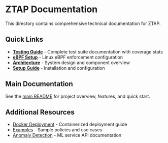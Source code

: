 # ZTAP Documentation

This directory contains comprehensive technical documentation for ZTAP.

## Quick Links

- **[Testing Guide](TESTING_GUIDE.md)** - Complete test suite documentation with coverage stats
- **[eBPF Setup](EBPF.md)** - Linux eBPF enforcement configuration
- **[Architecture](architecture.md)** - System design and component overview
- **[Setup Guide](setup.md)** - Installation and configuration

## Main Documentation

See the [main README](../README.md) for project overview, features, and quick start.

## Additional Resources

- [Docker Deployment](../DOCKER.md) - Containerized deployment guide
- [Examples](../examples/) - Sample policies and use cases
- [Anomaly Detection](../pkg/anomaly/README.md) - ML service API documentation

